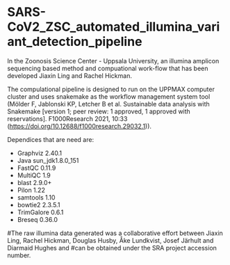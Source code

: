 # SARS-CoV2_ZSC_automated_illumina_variant_detection_pipeline

In the Zoonosis Science Center - Uppsala University, an illumina amplicon sequencing based method and compuational work-flow that has been developed Jiaxin Ling and Rachel Hickman.

The compulational pipeline is designed to run on the UPPMAX computer cluster and uses snakemake as the workflow management system tool (Mölder F, Jablonski KP, Letcher B et al. Sustainable data analysis with Snakemake [version 1; peer review: 1 approved, 1 approved with reservations]. F1000Research 2021, 10:33 (https://doi.org/10.12688/f1000research.29032.1)).

Dependices that are need are:
- Graphviz 2.40.1
- Java sun_jdk1.8.0_151
- FastQC 0.11.9 
- MultiQC 1.9 
- blast 2.9.0+ 
- Pilon 1.22 
- samtools 1.10  
- bowtie2 2.3.5.1 
- TrimGalore 0.6.1
- Breseq 0.36.0

#The raw illumina data generated was a collaborative effort between Jiaxin Ling, Rachel Hickman, Douglas Husby, Åke Lundkvist, Josef Järhult and Diarmaid Hughes and #can be obtained under the SRA project accession number.
